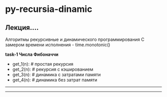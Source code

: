 # py-recursia-dinamic
## Лекция....

Алгоритмы рекурсивные и динамического программирования
С замером времени исполнения - time.monotonic()

__task-1 Числа Фибоначчи__

* get_1(n): # простая рекурсия
* get_2(n): # рекурсия с кэшированием
* get_3(n): # динамика с затратами памяти
* get_4(n): # динамика без затрат памяти

---


---
